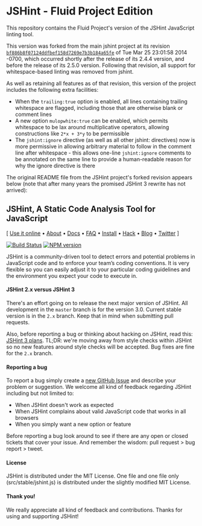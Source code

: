 JSHint - Fluid Project Edition
==============================

This repository contains the Fluid Project's version of the JSHint JavaScript linting tool.

This version was forked from the main jshint project at its revision [`bf886b8f07124ddfbef158d7269e7b3b184a65fe`](https://github.com/jshint/jshint/commit/bf886b8f07124ddfbef158d7269e7b3b184a65fe)
of Tue Mar 25 23:01:58 2014 -0700, which occurred shortly after the release of its 2.4.4 version, and before the
release of its 2.5.0 version. Following that revision, all support for whitespace-based linting was removed
from jshint.

As well as retaining all features as of that revision, this version of the project includes the following
extra facilities:

 * When the `trailing:true` option is enabled, all lines containing trailing whitespace are flagged, including those that are otherwise blank or comment lines
 * A new option `mulopwhite:true` can be enabled, which permits whitespace to be lax around multiplicative operators, allowing constructions like `2*x + 3*y` to be permissible
 * The `jshint:ignore` directive (as well as all other jshint: directives) now is more permissive in allowing arbitrary material to follow in the comment line after whitespace - 
this allows one-line `jshint:ignore` comments to be annotated on the same line to provide a human-readable reason for why the ignore directive is there 

The original README file from the JSHint project's forked revision appears below (note that after many years the promised JSHint 3 rewrite has not arrived):


JSHint, A Static Code Analysis Tool for JavaScript
--------------------------------------------------

\[ [Use it online](http://jshint.com/) •  [About](http://jshint.com/about/) •
[Docs](http://jshint.com/docs/) • [FAQ](http://jshint.com/docs/faq) •
[Install](http://jshint.com/install/) • [Hack](http://jshint.com/hack/) •
[Blog](http://jshint.com/blog/) • [Twitter](https://twitter.com/jshint/) \]

[![Build Status](https://travis-ci.org/jshint/jshint.png?branch=2.x)](https://travis-ci.org/jshint/jshint)
[![NPM version](https://badge.fury.io/js/jshint.png)](http://badge.fury.io/js/jshint)

JSHint is a community-driven tool to detect errors and potential problems
in JavaScript code and to enforce your team’s coding conventions. It is
very flexible so you can easily adjust it to your particular coding guidelines
and the environment you expect your code to execute in.

#### JSHint 2.x versus JSHint 3

There's an effort going on to release the next major version of JSHint. All
development in the `master` branch is for the version 3.0. Current stable
version is in the `2.x` branch. Keep that in mind when submitting pull requests.

Also, before reporting a bug or thinking about hacking on JSHint, read this:
[JSHint 3 plans](http://www.jshint.com/blog/jshint-3-plans/). TL;DR: we're
moving away from style checks within JSHint so no new features around
style checks will be accepted. Bug fixes are fine for the `2.x` branch.

#### Reporting a bug

To report a bug simply create a
[new GitHub Issue](https://github.com/jshint/jshint/issues/new) and describe
your problem or suggestion. We welcome all kind of feedback regarding
JSHint including but not limited to:

 * When JSHint doesn't work as expected
 * When JSHint complains about valid JavaScript code that works in all browsers
 * When you simply want a new option or feature

Before reporting a bug look around to see if there are any open or closed tickets
that cover your issue. And remember the wisdom: pull request > bug report > tweet.


#### License

JSHint is distributed under the MIT License. One file and one file only
(src/stable/jshint.js) is distributed under the slightly modified MIT License.


#### Thank you!

We really appreciate all kind of feedback and contributions. Thanks for using and supporting JSHint!
